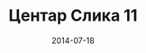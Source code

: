 ---
layout: default
modal-id: 29
date: 2014-07-18
img: centar/DSC_0267.jpg
alt: image-alt
store: Centar
title: Центар Слика 11
description: Intro LINQ is query language for C and VB introduced in .NET 3.5 and VS 2008. LINQ simplifies querying by offering one unified language to query different types of data sources. In order to use LINQ to query data source we need LINQ provider. Many providers are posted here and there is option to create our own providers, so basically you can query everything with the right provider. This means that a single query can be used to query data from DB, XML, lists etc.. Query SyntaxLINQ queries can be written in two basic ways.

---